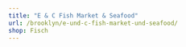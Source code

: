 ```yaml
---
title: "E & C Fish Market & Seafood"
url: /brooklyn/e-und-c-fish-market-und-seafood/
shop: Fisch
---
```

